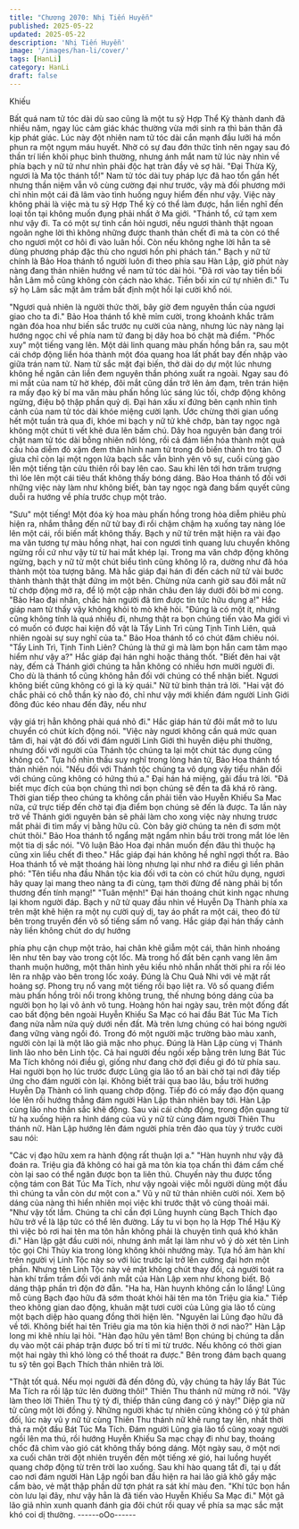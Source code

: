 ```yaml
---
title: "Chương 2070: Nhị Tiến Huyễn"
published: 2025-05-22
updated: 2025-05-22
description: 'Nhị Tiến Huyễn'
image: '/images/han-li/cover/'
tags: [HanLi]
category: HanLi
draft: false
---
```


Khiếu

Bất quá nam tử tóc dài dù sao cũng là một tu sỹ Hợp Thể Kỳ
thành danh đã nhiều năm, ngay lúc cảm giác khác thường vừa
mới sinh ra thì bản thân đã kịp phát giác. Lúc này đột nhiên nam
tử tóc dài cắn mạnh đầu lưỡi há mồn phun ra một ngụm máu
huyết.
Nhờ có sự đau đớn thức tỉnh nên ngay sau đó thần trí liền khôi
phục bình thường, nhưng ánh mắt nam tử lúc này nhìn về phía
bạch y nữ tử như nhìn phải độc hạt tràn đầy vẻ sợ hãi.
"Đại Thừa Kỳ, ngươi là Ma tộc thánh tổ!"
Nam tử tóc dài tuy pháp lực đã hao tổn gần hết nhưng thần niệm
vẫn vô cùng cường đại như trước, vậy mà đối phương mới chỉ
nhìn một cái đã lâm vào tình huống nguy hiểm đến như vậy.
Việc này không phải là việc mà tu sỹ Hợp Thể kỳ có thể làm
được, hắn liền nghĩ đến loại tồn tại không muốn đụng phải nhất ở
Ma giới.
"Thánh tổ, cứ tạm xem như vậy đi. Ta có một sự tình cần hỏi
ngươi, nếu ngươi thành thật ngoan ngoãn nghe lời thì không
những được thanh thản chết đi mà ta còn có thể cho ngươi một
cơ hôi đi vào luân hồi. Còn nếu không nghe lời hẳn ta sẽ dùng
phương pháp đặc thù cho ngươi hồn phi phách tán." Bạch y nữ tử
chính là Bảo Hoa thánh tổ người luôn đi theo phía sau Hàn Lập,
giờ phút này nàng đang thản nhiên hướng về nam tử tóc dài hỏi.
"Đã rơi vào tay tiền bối hẳn Lâm mỗ cũng không còn cách nào
khác. Tiền bối xin cứ tự nhiên đi." Tu sỹ họ Lâm sắc mặt âm trầm
bất định một hồi lại cười khổ nói.

"Ngươi quả nhiên là người thức thời, bây giờ đem nguyên thần
của ngươi giao cho ta đi." Bảo Hoa thánh tổ khẽ mỉm cười, trong
khoảnh khắc trăm ngàn đóa hoa như biến sắc trước nụ cười của
nàng, nhưng lúc này nàng lại hướng ngọc chỉ về phía nam tử
đang bị dây hoa bó chặt mà điểm.
"Phốc xuy" một tiếng vang lên.
Một dải linh quang màu phấn hồng bắn ra, sau một cái chớp động
liền hóa thành một đóa quang hoa lất phất bay đến nhập vào giữa
trán nam tử.
Nam tử sắc mặt đại biến, thở dài do dự một lúc nhưng không hề
ngăn cản liền đem nguyên thần phóng xuất ra ngoài.
Ngay sau đó mi mắt của nam tử hờ khép, đôi mắt cũng dần trở
lên ảm đạm, trên trán hiện ra mấy đạo kỳ bí ma văn màu phấn
hồng lúc sáng lúc tối, chớp động không ngừng, điệu bộ thập phần
quỷ dị.
Đại hán xấu xí đứng bên cạnh nhìn tình cảnh của nam tử tóc dài
khóe miệng cười lạnh.
Ước chừng thời gian uống hết một tuần trà qua đi, khóe mi bạch y
nữ tử khẽ chớp, bàn tay ngọc ngà không một chút tì vết khẽ đưa
lên bấm chú.
Dây hoa nguyên bản đang trói chặt nam tử tóc dài bỗng nhiên nới
lỏng, rồi cả đám liền hóa thành một quả cầu hỏa diễm đỏ xậm
đem thân hình nam tử trong đó biến thành tro tàn.
Ở giưa chỉ còn lại một ngọn lửa bạch sắc vẫn bình yên vô sự,
cuối cùng gào lên một tiếng tận cửu thiên rồi bay lên cao. Sau khi
lên tới hơn trăm trượng thì lóe lên một cái tiêu thất không thấy
bóng dáng.
Bảo Hoa thánh tổ đối với những việc này làm như không biết, bàn
tay ngọc ngà đang bấm quyết cũng duỗi ra hướng về phía trước
chụp một trảo.

"Sưu" một tiếng!
Một đóa kỳ hoa màu phấn hồng trong hỏa diễm phiêu phù hiện ra,
nhắm thẳng đến nữ tử bay đi rồi chậm chậm hạ xuống tay nàng
lóe lên một cái, rồi biến mất không thấy.
Bạch y nữ tử trên mặt hiện ra vài đạo ma văn tương tự màu hồng
nhạt, hai con ngươi tinh quang lưu chuyển không ngừng rồi cứ
như vậy từ từ hai mắt khép lại.
Trong ma văn chớp động không ngừng, bạch y nữ tử một chút
biểu tình cũng không lộ ra, dường như đã hóa thành một tòa
tượng băng.
Mà hắc giáp đại hán đi đến cách nữ tử vài bước thành thành thật
thật đứng im một bên.
Chừng nửa canh giờ sau đôi mắt nữ tử chớp động mở ra, để lộ
một cặp nhãn châu đen láy dưới đôi bờ mi cong.
"Bảo Hao đại nhân, chắc hản người đã tìm được tin tức hữu dụng
a!" Hắc giáp nam tử thấy vậy không khỏi tò mò khẽ hỏi.
"Đúng là có một ít, nhưng cũng không tính là quá nhiều đi, nhưng
thật ra bọn chúng tiến vào Ma giới vì có muốn có được hai kiện đồ
vật là Tẩy Linh Trì cùng Tịnh Tinh Liên, quả nhiên ngoài sự suy
nghĩ của ta." Bảo Hoa thánh tổ có chút đăm chiêu nói.
"Tẩy Linh Trì, Tịnh Tinh Liên? Chúng là thứ gì mà làm bọn hắn
cam tâm mạo hiểm như vậy a?" Hắc giáp đại hán nghi hoặc thảng
thốt.
"Biết đên hai vật này, đếm cả Thánh giới chúng ta hẳn không có
nhiều hơn mười người đi. Cho dù là thánh tổ cũng không hẳn đối
với chúng có thể nhận biết. Ngươi không biết cũng không có gì là
kỳ quái." Nữ tử bình thản trả lời.
"Hai vật đó chắc phải có chỗ thần kỳ nào đó, chỉ như vậy mới
khiến đám người Linh Giới đông đúc kéo nhau đến đây, nếu như

vậy giá trị hẳn không phải quá nhỏ đi." Hắc giáp hán tử đôi mắt
mở to lưu chuyển có chút kích động nói.
"Việc này ngươi không cần quá mức quan tâm đi, hai vật đó đối
với đám người Linh Giới thì huyền diệu phi thường, nhưng đối với
người của Thánh tộc chúng ta lại một chút tác dụng cũng không
có." Tựa hồ nhìn thấu suy nghĩ trong lòng hán tử, Bảo Hoa thánh
tổ thản nhiên nói.
"Nếu đối với Thánh tộc chúng ta vô dụng vậy tiểu nhân đối với
chúng cũng không có hứng thú a." Đại hán há miệng, gãi đầu trả
lời.
"Đã biết mục đích của bọn chúng thì nơi bọn chúng sẽ đến ta đã
khá rõ ràng. Thời gian tiếp theo chúng ta không cần phải tiến vào
Huyễn Khiếu Sa Mac nữa, cứ trực tiếp đến chờ tại địa điểm bọn
chúng sẽ đến là được. Ta lần này trở về Thánh giới nguyên bản
sẽ phải làm cho xong việc này nhưng trươc mắt phải đi tìm mấy vị
bằng hữu cũ. Còn bây giờ chúng ta nên đi sơm một chút thôi."
Bảo Hoa thánh tổ ngẩng mặt ngắm nhìn bầu trời trong mắt lóe lên
một tia dị sắc nói.
"Vô luận Bảo Hoa đại nhân muốn đến đâu thì thuộc hạ cũng xin
liều chết đi theo." Hắc giáp đại hán không hề nghĩ ngợi thốt ra.
Bảo Hoa thánh tổ vẻ mặt thoáng hài lòng nhưng lại như nhớ ra
điều gì liền phân phó:
"Tên tiểu nha đầu Nhân tộc kia đối với ta còn có chút hữu dụng,
ngươi hãy quay lại mang theo nàng ta đi cùng, tạm thời đừng để
nàng phải bị tổn thương đến tính mạng!"
"Tuân mệnh!" Đại hán thoáng chút kinh ngạc nhưng lại khom
người đáp.
Bạch y nữ tử quay đầu nhìn về Huyễn Dạ Thành phía xa trên mặt
khẽ hiện ra một nụ cười quỷ dị, tay áo phất ra một cái, theo đó từ
bên trong truyền đến vô số tiếng sấm nổ vang.
Hắc giáp đại hán thấy cảnh này liền không chút do dự hướng

phía phụ cận chụp một trảo, hai chân khẽ giẫm một cái, thân hình
nhoáng lên như tên bay vào trong cột lốc.
Mà trong hố đất bên cạnh vang lên âm thanh muộn hưởng, một
thân hình yêu kiều nhỏ nhắn nhất thời phi ra rồi léo lên ra nhập
vào bên trong lốc xoáy.
Đúng là Chu Quả Nhi với vẻ mặt rất hoảng sợ.
Phong trụ nổ vang một tiếng rồi bạo liệt ra. Vô số quang điểm
màu phấn hồng trôi nổi trong không trung, thế nhưng bóng dáng
của ba người bọn họ lại vô ảnh vô tung.
Hoàng hôn hai ngày sau, trên một đống đất cao bất động bên
ngoài Huyễn Khiếu Sa Mạc có hai đầu Bát Túc Ma Tích đang nửa
nằm nửa quỳ dưới nền đất.
Mà trên lưng chúng có hai bóng người đang vững vàng ngồi đó.
Trong đó một người mặc trường bào màu xanh, người còn lại là
một lão giả mặc nho phục. Đúng là Hàn Lập cùng vị Thánh linh
lão nho bên Linh tộc.
Cả hai người đều ngồi xếp bằng trên lưng Bát Túc Ma Tích không
nói điều gì, giống như đang chờ đợi điều gì đó từ phía sau.
Hai người bọn họ lúc trước được Lũng gia lão tổ an bài chờ tại
nơi đây tiếp ứng cho đám người còn lại.
Không biết trải qua bao lâu, bầu trời hướng Huyễn Dạ Thành có
linh quang chớp động. Tiếp đó có mấy đạo độn quang lóe lên rồi
hướng thẳng đám người Hàn Lập thản nhiên bay tới.
Hàn Lập cùng lão nho thần sắc khẽ động.
Sau vài cái chớp động, trong độn quang từ từ hạ xuống hiện ra
hình dáng của vũ y nữ tử cùng đám người Thiên Thu thánh nữ.
Hàn Lập hướng lên đám người phía trên đảo qua tùy ý trước cười
sau nói:

"Các vị đạo hữu xem ra hành động rất thuận lợi a."
"Hàn huynh như vậy đã đoán ra. Triệu gia đã không có hai gã ma
tôn kia tọa chấn thì đám cấm chế còn lại sao có thể ngăn được
bọn ta liên thủ. Chuyến này thu được tổng cộng tám con Bát Túc
Ma Tích, như vậy ngoài việc mỗi người dùng một đầu thì chúng ta
vẫn còn dư một con a." Vũ y nữ tử thản nhiên cười nói.
Xem bộ dáng của nàng thì hiển nhiên mọi việc khi trước thật vô
cùng thoải mái.
"Như vậy tốt lắm. Chúng ta chỉ cần đợi Lũng huynh cùng Bạch
Thích đạo hữu trở về là lập tức có thể lên đường. Lấy tu vi bọn họ
là Hợp Thể Hậu Kỳ thì việc bỏ rơi hai tên ma tôn hẳn không phải
là chuyện tình quá khó khăn đi." Hàn lập gật đầu cười nói, nhưng
ánh mắt lại làm như vô ý dò xét tên Linh tộc gọi Chi Thủy kia
trong lòng không khỏi nhướng mày.
Tựa hồ âm hàn khí trên người vị Linh Tộc này so với lúc trước lại
trở lên cường đại hơn một phần.
Nhưng tên Linh Tộc này vẻ mặt không chút thay đổi, cả người
toát ra hàn khí trầm trầm đối với ánh mắt của Hàn Lập xem như
khong biết. Bộ dáng thập phần trì độn đờ đẫn.
"Ha ha, Hàn huynh không cần lo lắng! Lũng mỗ cùng Bạch đạo
hữu đã sớm thoát khỏi hãi tên ma tôn Triệu gia kia."
Tiếp theo không gian dao động, khuân mặt tươi cười của Lũng
gia lão tổ cùng một bạch diệp hào quang đồng thời hiện lên.
"Nguyên lai Lũng đạo hữu đã về tới. Không biết hai tên Triêu gia
ma tôn kia hiện thời ở nơi nào?" Hàn Lập long mi khẽ nhíu lại hỏi.
"Hàn đạo hữu yên tâm! Bọn chúng bị chúng ta dẫn dụ vào một cái
pháp trận được bố trí tỉ mỉ từ trước. Nếu không có thời gian một
hai ngày thì khó lòng có thể thoát ra được." Bên trong đám bạch
quang tu sỹ tên gọi Bạch Thích thản nhiên trả lời.

"Thật tốt quá. Nếu mọi người đã đến đông đủ, vậy chúng ta hãy
lấy Bát Túc Ma Tích ra rồi lập tức lên đường thôi!" Thiên Thu
thánh nữ mừng rỡ nói.
"Vậy làm theo lời Thiên Thu tỷ tỷ đi, thiếp thân cũng đang có ý
này!" Diệp gia nữ tử cũng một lời đồng ý.
Những người khác tự nhiên cũng không có ý tứ phản đối, lúc này
vũ y nữ tử cùng Thiên Thu thánh nữ khẽ rung tay lên, nhất thời
thả ra một đầu Bát Túc Ma Tích.
Đám người Lũng gia lão tổ cũng xoay người ngồi lên ma thú, rồi
hướng Huyễn Khiếu Sa mạc chạy đi như bay, thoáng chốc đã
chìm vào gió cát không thấy bóng dáng.
Một ngày sau, ở một nơi xa cuối chân trời đột nhiên truyền đến
một tiếng xé gió, hai luồng huyết quang chớp động từ trên trời lao
xuống. Sau khi hào quang tắt đi, tại ụ đất cao nơi đám người Hàn
Lập ngồi ban đầu hiện ra hai lão giả khô gầy mặc cẩm bào, vẻ
mặt thập phần dữ tợn phát ra sát khí màu đen.
"Khí tức bọn hắn còn lưu lại đây, như vậy hẳn là đã tiến vào
Huyễn Khiếu Sa Mạc đi." Một gã lão giả nhìn xunh quanh đánh
gia đôi chút rồi quay về phía sa mạc sắc mặt khó coi dị thường.
------oOo------
